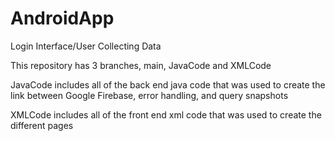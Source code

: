# AndroidApp
Login Interface/User Collecting Data

This repository has 3 branches, main, JavaCode and XMLCode

JavaCode includes all of the back end java code that was used to create the link between Google Firebase, error handling, and query snapshots

XMLCode includes all of the front end xml code that was used to create the different pages
